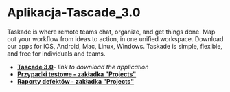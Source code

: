 # Aplikacja-Tascade_3.0
Taskade is where remote teams chat, organize, and get things done. Map out your workflow from ideas to action, in one unified workspace.
Download our apps for iOS, Android, Mac, Linux, Windows.
Taskade is simple, flexible, and free for individuals and teams.

* **[Tascade 3.0](https://www.producthunt.com/posts/taskade-3-0?utm_source=badge-featured&utm_medium=badge&utm_souce=badge-taskade-3-0)**- _link to download the application_
* **[Przypadki testowe - zakładka "Projects"](https://drive.google.com/file/d/1MsJnKPVABjw_NusiPgslROfwIldx41yy/view?usp=sharing)**
* **[Raporty defektów - zakładka "Projects"](https://drive.google.com/file/d/1VYyEVXiDExAZviDHTz6ikIlaxzX-3Hjh/view?usp=sharing)**
